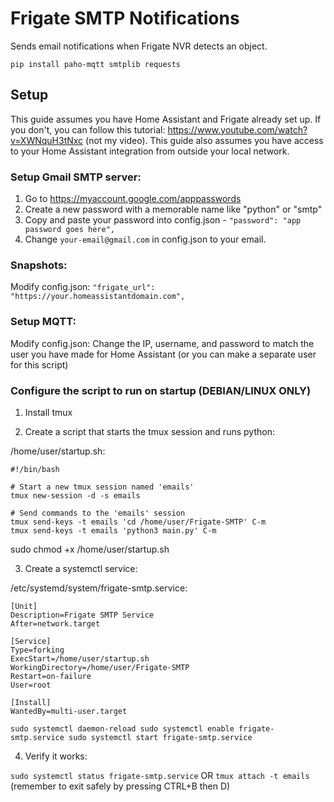 # Frigate SMTP Notifications
Sends email notifications when Frigate NVR detects an object.

`pip install paho-mqtt smtplib requests`

## Setup
This guide assumes you have Home Assistant and Frigate already set up. If you don't, you can follow this tutorial: https://www.youtube.com/watch?v=XWNquH3tNxc (not my video).
This guide also assumes you have access to your Home Assistant integration from outside your local network.

### Setup Gmail SMTP server:
1. Go to https://myaccount.google.com/apppasswords
2. Create a new password with a memorable name like "python" or "smtp"
3. Copy and paste your password into config.json - `"password": "app password goes here",`
4. Change `your-email@gmail.com` in config.json to your email.

### Snapshots:
Modify config.json:
   `"frigate_url": "https://your.homeassistantdomain.com",`

### Setup MQTT:
Modify config.json:
  Change the IP, username, and password to match the user you have made for Home Assistant (or you can make a separate user for this script)

### Configure the script to run on startup (DEBIAN/LINUX ONLY)
1. Install tmux

3. Create a script that starts the tmux session and runs python:

/home/user/startup.sh:
```
#!/bin/bash

# Start a new tmux session named 'emails'
tmux new-session -d -s emails

# Send commands to the 'emails' session
tmux send-keys -t emails 'cd /home/user/Frigate-SMTP' C-m
tmux send-keys -t emails 'python3 main.py' C-m
```

sudo chmod +x /home/user/startup.sh

3. Create a systemctl service:

/etc/systemd/system/frigate-smtp.service:
```
[Unit]
Description=Frigate SMTP Service
After=network.target

[Service]
Type=forking
ExecStart=/home/user/startup.sh
WorkingDirectory=/home/user/Frigate-SMTP
Restart=on-failure
User=root

[Install]
WantedBy=multi-user.target
```

`sudo systemctl daemon-reload
sudo systemctl enable frigate-smtp.service
sudo systemctl start frigate-smtp.service`

4. Verify it works:

`sudo systemctl status frigate-smtp.service`
OR
`tmux attach -t emails` (remember to exit safely by pressing CTRL+B then D)
